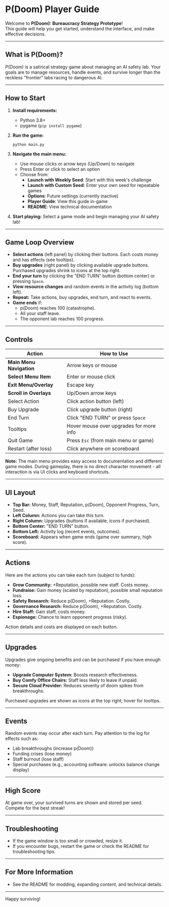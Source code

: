 # P(Doom) Player Guide

Welcome to **P(Doom): Bureaucracy Strategy Prototype**!  
This guide will help you get started, understand the interface, and make effective decisions.

---

## What is P(Doom)?

P(Doom) is a satirical strategy game about managing an AI safety lab. Your goals are to manage resources, handle events, and survive longer than the reckless "frontier" labs racing to dangerous AI.

---

## How to Start

1. **Install requirements:**  
   - Python 3.8+  
   - pygame (`pip install pygame`)

2. **Run the game:**  
   ```
   python main.py
   ```

3. **Navigate the main menu:**
   - Use mouse clicks or arrow keys (Up/Down) to navigate
   - Press Enter or click to select an option
   - Choose from:
     * **Launch with Weekly Seed**: Start with this week's challenge
     * **Launch with Custom Seed**: Enter your own seed for repeatable games
     * **Options**: Future settings (currently inactive)
     * **Player Guide**: View this guide in-game
     * **README**: View technical documentation

4. **Start playing:** Select a game mode and begin managing your AI safety lab!

---

## Game Loop Overview

- **Select actions** (left panel) by clicking their buttons. Each costs money and has effects (see tooltips).
- **Buy upgrades** (right panel) by clicking available upgrade buttons. Purchased upgrades shrink to icons at the top right.
- **End your turn** by clicking the "END TURN" button (bottom center) or pressing `Space`.
- **View resource changes** and random events in the activity log (bottom left).
- **Repeat:** Take actions, buy upgrades, end turn, and react to events.
- **Game ends** if:
  - p(Doom) reaches 100 (catastrophe).
  - All your staff leave.
  - The opponent lab reaches 100 progress.

---

## Controls

| Action             | How to Use          |
|--------------------|--------------------|
| **Main Menu Navigation** | Arrow keys or mouse |
| **Select Menu Item** | Enter or mouse click |
| **Exit Menu/Overlay** | Escape key |
| **Scroll in Overlays** | Up/Down arrow keys |
| Select Action      | Click action button (left) |
| Buy Upgrade        | Click upgrade button (right) |
| End Turn           | Click "END TURN" or press `Space` |
| Tooltips           | Hover mouse over upgrades for more info |
| Quit Game          | Press `Esc` (from main menu or game) |
| Restart (after loss)| Click anywhere on scoreboard |

**Note:** The main menu provides easy access to documentation and different game modes. During gameplay, there is no direct character movement - all interaction is via UI clicks and keyboard shortcuts.

---

## UI Layout

- **Top Bar:** Money, Staff, Reputation, p(Doom), Opponent Progress, Turn, Seed.
- **Left Column:** Actions you can take this turn.
- **Right Column:** Upgrades (buttons if available, icons if purchased).
- **Bottom Center:** "END TURN" button.
- **Bottom Left:** Activity log (recent events, outcomes).
- **Scoreboard:** Appears when game ends (game over summary, high score).

---

## Actions

Here are the actions you can take each turn (subject to funds):

- **Grow Community:** +Reputation, possible new staff. Costs money.
- **Fundraise:** Gain money (scaled by reputation), possible small reputation loss.
- **Safety Research:** Reduce p(Doom), +Reputation. Costly.
- **Governance Research:** Reduce p(Doom), +Reputation. Costly.
- **Hire Staff:** Gain staff, costs money.
- **Espionage:** Chance to learn opponent progress (risky).

Action details and costs are displayed on each button.

---

## Upgrades

Upgrades give ongoing benefits and can be purchased if you have enough money:

- **Upgrade Computer System:** Boosts research effectiveness.
- **Buy Comfy Office Chairs:** Staff less likely to leave if unpaid.
- **Secure Cloud Provider:** Reduces severity of doom spikes from breakthroughs.

Purchased upgrades are shown as icons at the top right; hover for tooltips.

---

## Events

Random events may occur after each turn. Pay attention to the log for effects such as:

- Lab breakthroughs (increase p(Doom))
- Funding crises (lose money)
- Staff burnout (lose staff)
- Special purchases (e.g., accounting software: unlocks balance change display)

---

## High Score

At game over, your survived turns are shown and stored per seed.  
Compete for the best streak!

---

## Troubleshooting

- If the game window is too small or crowded, resize it.
- If you encounter bugs, restart the game or check the README for troubleshooting tips.

---

## For More Information

- See the README for modding, expanding content, and technical details.

---

Happy surviving!